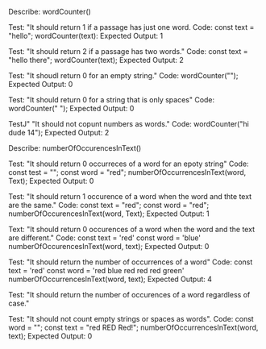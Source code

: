 Describe:  wordCounter()

Test:  "It should return 1 if a passage has just one word.
Code:
const text = "hello";
wordCounter(text):
Expected Output: 1

Test:  "It should return 2 if a passage has two words."
Code:
const text = "hello there";
wordCounter(text);
Expected Output: 2

Test:  "It shoudl return 0 for an empty string."
Code:  wordCounter("");
Expected Output: 0

Test:  "It should return 0 for a string that is only spaces"
Code: wordCounter("         ");
Expected Output:  0

TestJ" "It should not copunt numbers as words."
Code:  wordCounter("hi dude 14");
Expected Output: 2


Describe:  numberOfOccurencesInText()

Test: "It should return 0 occurreces of a word for an epoty string"
Code:
const test = "";
const word = "red";
numberOfOccurrencesInText(word, Text);
Expected Output:  0

Test:  "It should return 1 occurence of a word when the word and thte text are the same."
Code:
const text = "red";
const word = "red";
numberOfOccurencesInText(word, Text);
Expected Output: 1

Text:  "It should return 0 occurences of a word when the word and the text are different."
Code:
const text = 'red'
const word = 'blue'
numberOfOccurencesInText(word, text);
Expected Output: 0

Test:  "It should return the number of occurrences of a word"
Code:
const text = 'red'
const word = 'red blue red red red green'
numberOfOccurrencesInText(word, text);
Expected Output:  4

Test:  "It should return the number of occurences of a word regardless of case."


Test:  "It should not count empty strings or spaces as words".
Code:
const word = "";
const text = "red RED Red!";
numberOfOccurrencesInText(word, text);
Expected Output: 0


